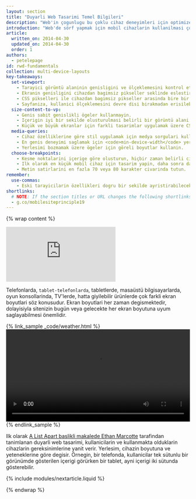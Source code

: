 ```yaml
---
layout: section
title: "Duyarli Web Tasarimi Temel Bilgileri"
description: "Web'in çogunlugu bu çoklu cihaz deneyimleri için optimize edilmemistir. Sitenizin mobil cihazlarda, masaüstü bilgisayarlarda veya ekrani olan herhangi bir seyde çalismasini saglamak için gereken temel bilgileri edinin."
introduction: "Web'de sörf yapmak için mobil cihazlarin kullanilmasi çok büyük bir hizla artmaktadir, ancak ne yazik ki web'in çogunlugu bu mobil cihazlar için optimize edilmemistir. Mobil cihazlar genellikle ekran boyutuna göre sinirlanir ve içerigin ekrana yerlestirilme sekliyle ilgili farkli bir yaklasim gereklidir."
article:
  written_on: 2014-04-30
  updated_on: 2014-04-30
  order: 1
authors:
  - petelepage
id: rwd-fundamentals
collection: multi-device-layouts
key-takeaways:
  set-viewport:
    - Tarayici görüntü alaninin genisligini ve ölçeklemesini kontrol etmek için meta görünüm etiketini kullanin.
    - Ekranin genisligini cihazdan bagimsiz pikseller seklinde eslestirmek için <code>width=device-width</code>kodunu ekleyin.
    - CSS pikselleri ile cihazdan bagimsiz pikseller arasinda bire bir iliski olusturmak için <code>initial-scale=1</code> kodunu ekleyin.
    - Sayfaniza, kullanici ölçeklemesini devre disi birakmadan erisilebildiginden emin olun.
  size-content-to-vp:
    - Genis sabit genislikli ögeler kullanmayin.
    - Içerigin iyi bir sekilde olusturulmasi belirli bir görüntü alani genisligine bagli olmamalidir.
    - Küçük ve büyük ekranlar için farkli tasarimlar uygulamak üzere CSS medya sorgularini kullanin.
  media-queries:
    - Cihaz özelliklerine göre stil uygulamak için medya sorgulari kullanilabilir.
    - En genis deneyimi saglamak için <code>min-device-width</code> yerine <code>min-width</code> kodunu kullanin.
    - Yerlesimi bozmamak üzere ögeler için göreli boyutlar kullanin.
  choose-breakpoints:
    - Kesme noktalarini içerige göre olusturun, hiçbir zaman belirli cihazlara, ürünlere veya markalara göre olusturmayin.
    - Ilk olarak en küçük mobil cihaz için tasarim yapin, daha sonra daha fazla ekran kullanima sunuldukça deneyimi, artan bir sekilde gelistirin.
    - Metin satirlarini en fazla 70 veya 80 karakter civarinda tutun.
remember:
  use-commas:
    - Eski tarayicilarin özellikleri dogru bir sekilde ayristirabileceklerinden emin olmak üzere özellikleri birbirinden ayirmak için virgül kullanin.
shortlinks: 
  # NOTE: If the section titles or URL changes the following shortlinks must be updated
  - g.co/mobilesiteprinciple19
---
```

{% wrap content %}

<style>
  .smaller-img {
    width: 60%;
    display: block;
    margin-left: auto;
    margin-right: auto;
  }

  img.center {
    display: block;
    margin-left: auto;
    margin-right: auto;
  }

  video.responsiveVideo {
    width: 100%;
  }
</style>

<div class="media media--video">
  <iframe src="https://www.youtube.com/embed/oK09n_PGhTo?controls=2&modestbranding=1&showinfo=0&utm-source=crdev-wf" frameborder="0" allowfullscreen=""></iframe>
</div>

Telefonlarda, `tablet-telefonlarda`, tabletlerde, masaüstü bilgisayarlarda, oyun konsollarinda, TV'lerde, hatta giyilebilir ürünlerde çok farkli ekran boyutlari söz konusudur.  Ekran boyutlari her zaman degismektedir, dolayisiyla sitenizin bugün veya gelecekte her ekran boyutuna uyum saglayabilmesi önemlidir.

{% link_sample _code/weather.html %}
  <video autoplay loop controls class="responsiveVideo">
    <source src="videos/resize.webm" type="video/webm">
    <source src="videos/resize.mp4" type="video/mp4">
  </video>
{% endlink_sample %}

Ilk olarak [A List Apart baslikli makalede Ethan Marcotte](http://alistapart.com/article/responsive-web-design/) tarafindan tanimlanan duyarli web tasarimi, kullanicilarin ve kullanmakta olduklarin cihazlarin gereksinimlerine yanit verir.  Yerlesim, cihazin boyutuna ve yeteneklerine göre degisir.  Örnegin, bir telefonda, kullanicilar tek sütunlu bir görünümde gösterilen içerigi görürken bir tablet, ayni içerigi iki sütunda gösterebilir.

{% include modules/nextarticle.liquid %}

{% endwrap %}

